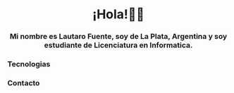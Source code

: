 <h1 align="center">¡Hola!👋🦊</h1>

<h3 align="center">Mi nombre es Lautaro Fuente, soy de La Plata, Argentina y  soy estudiante de Licenciatura en Informatica. </h3>



### Tecnologias


### Contacto

